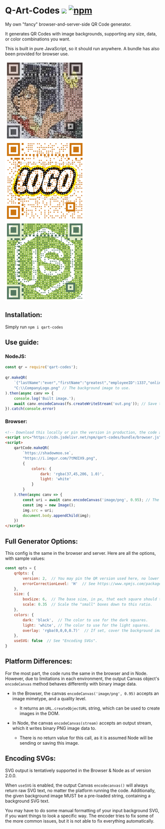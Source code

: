 # Q-Art-Codes [![](https://data.jsdelivr.com/v1/package/npm/qart-codes/badge)](https://www.jsdelivr.com/package/npm/qart-codes) [![npm](https://img.shields.io/npm/v/qart-codes?style=flat-square)](https://www.npmjs.com/package/qart-codes)
My own "fancy" browser-and-server-side QR Code generator.

It generates QR Codes with image backgrounds, supporting any size, data, or color combinations you want. 

This is built in pure JavaScript, so it should run anywhere. A bundle has also been provided for browser use.

[![](./res/sample1.png)
![](./res/sample2.png)
![](./res/sample3.png)](https://shadowmoose.github.io/Q-Art-Codes/res/example.html)

## Installation:
Simply run `npm i qart-codes`

## Use guide:

### NodeJS:
```js
const qr = require('qart-codes');

qr.makeQR(
	`{"lastName":"ever","firstName":"greatest","employeeID":1337,"online":true}`, // Data to encode - string or binary array.
	"C:\\CompanyLogo.png" // The background image to use.
).then(async canv => {
	console.log('Built image.');
	await canv.encodeCanvas(fs.createWriteStream('out.png')); // Save the generated PNG bitmap to a file.
}).catch(console.error)
```

### Browser:
```html
<!-- Download this locally or pin the version in production, the code at this link can change: -->
<script src="https://cdn.jsdelivr.net/npm/qart-codes/bundle/browser.js"></script> 
<script>
	qartCode.makeQR(
		`https://shadowmoo.se`,
		"https://i.imgur.com/7tMdIX9.png",
		{
			colors: {
				dark: 'rgba(37,45,206, 1.0)',
				light: 'white'
			}
		}
	).then(async canv => {
		const uri = await canv.encodeCanvas('image/png', 0.95); // The browser encodes to Object URIs.
		const img = new Image();
		img.src = uri;
		document.body.appendChild(img);
	})
</script>
```


## Full Generator Options:
This config is the same in the browser and server.
Here are all the options, with sample values:
```js
const opts = {
    qrOpts: {
        version: 2,  // You may pin the QR version used here, no lower than 2.
        errorCorrectionLevel: 'H'  // See https://www.npmjs.com/package/qrcode#error-correction-level
    },
    size: {
        boxSize: 6,  // The base size, in px, that each square should take in the grid.
        scale: 0.35  // Scale the "small" boxes down to this ratio.
    },
    colors: {
        dark: 'black',  // The color to use for the dark squares.
        light: 'white', // The color to use for the light squares.
        overlay: 'rgba(0,0,0,0.7)'  // If set, cover the background image in a color - this can be used to increase readability.
    },
    useSVG: false  // See "Encoding SVGs".
}
```

## Platform Differences:
For the most part, the code runs the same in the browser and in Node.
However, due to limitations in each environment, the output Canvas object's `encodeCanvas` method behaves differently
with binary image data.

+ In the Browser, the canvas `encodeCanvas('image/png', 0.95)` accepts an image mimetype, and a quality level. 
  + It returns an `URL.createObjectURL` string, which can be used to create images in the DOM.

+ In Node, the canvas `encodeCanvas(stream)` accepts an output stream, which it writes binary PNG image data to.
  + There is no return value for this call, as it is assumed Node will be sending or saving this image.


## Encoding SVGs:
SVG output is tentatively supported in the Browser & Node as of version 2.0.0. 

When `useSVG` is enabled, the output Canvas `encodecanvas()` will always return raw SVG text, no matter the platform running the code.
Additionally, the given background image MUST be a pre-loaded string, containing a background SVG text.

You may have to do some manual formatting of your input background SVG, if you want things to look a specific way.
The encoder tries to fix some of the more common issues, but it is not able to fix everything automatically.
